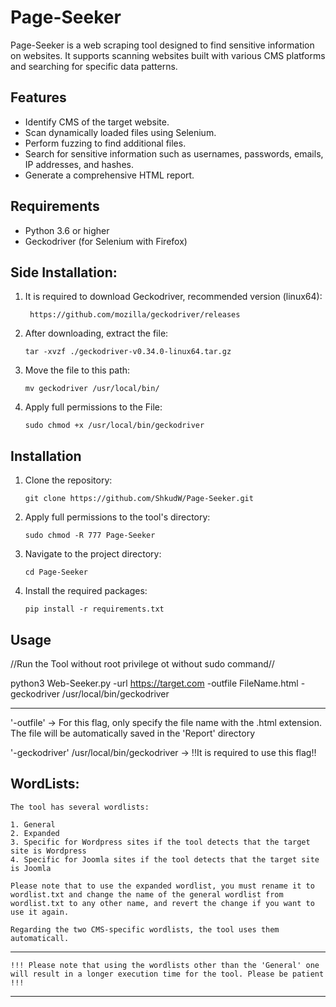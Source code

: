 # Page-Seeker

Page-Seeker is a web scraping tool designed to find sensitive information on websites.
It supports scanning websites built with various CMS platforms and searching for specific data patterns.

## Features
- Identify CMS of the target website.
- Scan dynamically loaded files using Selenium.
- Perform fuzzing to find additional files.
- Search for sensitive information such as usernames, passwords, emails, IP addresses, and hashes.
- Generate a comprehensive HTML report.

## Requirements
- Python 3.6 or higher
- Geckodriver (for Selenium with Firefox)



## Side Installation:

1. It is required to download Geckodriver, recommended version (linux64):
   ```
    https://github.com/mozilla/geckodriver/releases
    ```
    
3. After downloading, extract the file:
    ```
    tar -xvzf ./geckodriver-v0.34.0-linux64.tar.gz
    ```
    
4. Move the file to this path:
    ```
    mv geckodriver /usr/local/bin/
    ```
    
5. Apply full permissions to the File:
    ```
    sudo chmod +x /usr/local/bin/geckodriver
    ```


## Installation

1. Clone the repository:
    ```
    git clone https://github.com/ShkudW/Page-Seeker.git
    ```
2. Apply full permissions to the tool's directory:
    ```
    sudo chmod -R 777 Page-Seeker
    ```
3. Navigate to the project directory:
    ```
    cd Page-Seeker
    ```
4. Install the required packages:
    ```
    pip install -r requirements.txt
    ```


## Usage


//Run the Tool without root privilege ot without sudo command//

python3 Web-Seeker.py -url https://target.com -outfile FileName.html -geckodriver /usr/local/bin/geckodriver

--------------------------------

'-outfile' -> For this flag, only specify the file name with the .html extension. 
            The file will be automatically saved in the 'Report' directory

'-geckodriver' /usr/local/bin/geckodriver -> !!It is required to use this flag!!



## WordLists:


    The tool has several wordlists:

    1. General
    2. Expanded
    3. Specific for Wordpress sites if the tool detects that the target site is Wordpress
    4. Specific for Joomla sites if the tool detects that the target site is Joomla

    Please note that to use the expanded wordlist, you must rename it to wordlist.txt and change the name of the general wordlist from wordlist.txt to any other name, and revert the change if you want to use it again.

    Regarding the two CMS-specific wordlists, the tool uses them automaticall.

-----------------------------------------------------------------------------------------------------
    !!! Please note that using the wordlists other than the 'General' one will result in a longer execution time for the tool. Please be patient !!!
-----------------------------------------------------------------------------------------------------
